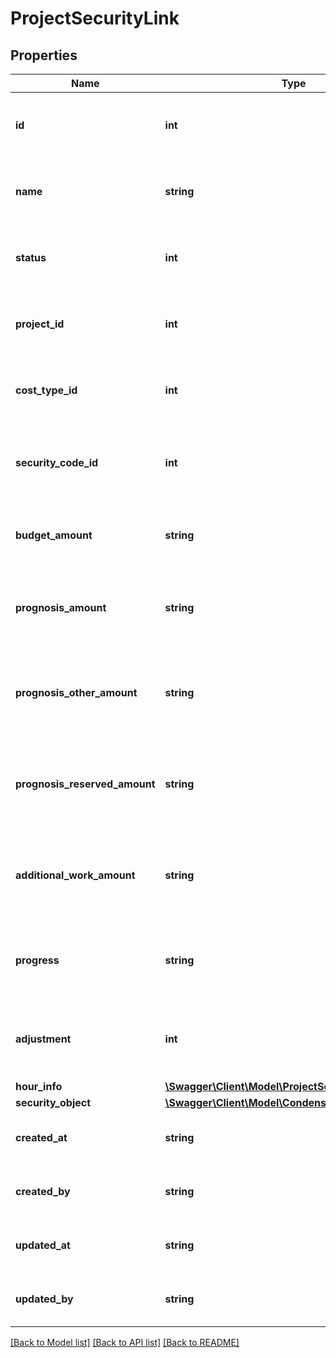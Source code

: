 # ProjectSecurityLink

## Properties
Name | Type | Description | Notes
------------ | ------------- | ------------- | -------------
**id** | **int** | The unique identifier of the project security link. | [optional] 
**name** | **string** | The name of the project security link. | [optional] 
**status** | **int** | The status of the project security link. | 
**project_id** | **int** | The project ID of the project security link. | 
**cost_type_id** | **int** | The cost type ID of the project security link. | 
**security_code_id** | **int** | The security code ID of the project security link. | 
**budget_amount** | **string** | The budget amount of the project security link. | [optional] 
**prognosis_amount** | **string** | The prognosis amount of the project security link. | [optional] 
**prognosis_other_amount** | **string** | The prognosis other amount of the project security link. | [optional] 
**prognosis_reserved_amount** | **string** | The prognosis reserved amount of the project security link. | [optional] 
**additional_work_amount** | **string** | The additional work amount of the project security link. | [optional] 
**progress** | **string** | The total progress amount of the project security link. | [optional] 
**adjustment** | **int** | The total adjustment amount of the project security link. | [optional] 
**hour_info** | [**\Swagger\Client\Model\ProjectSecurityLinkHourInfo**](ProjectSecurityLinkHourInfo.md) |  | [optional] 
**security_object** | [**\Swagger\Client\Model\CondensedSecurityObject**](CondensedSecurityObject.md) |  | [optional] 
**created_at** | **string** | The creation time of the entity. | [optional] 
**created_by** | **string** | The user that created the entity. | [optional] 
**updated_at** | **string** | The last updated time of the entity. | [optional] 
**updated_by** | **string** | The user that last updated the entity. | [optional] 

[[Back to Model list]](../README.md#documentation-for-models) [[Back to API list]](../README.md#documentation-for-api-endpoints) [[Back to README]](../README.md)


